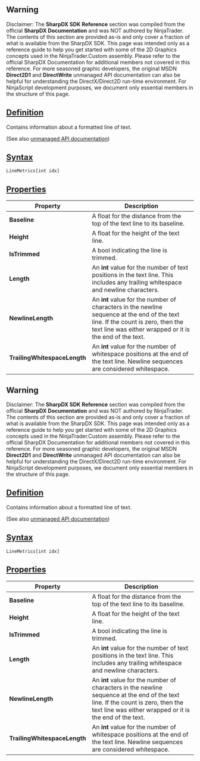 ## Warning

Disclaimer: The **SharpDX SDK Reference** section was compiled from the official **SharpDX Documentation** and was NOT authored by NinjaTrader. The contents of this section are provided as-is and only cover a fraction of what is available from the SharpDX SDK. This page was intended only as a reference guide to help you get started with some of the 2D Graphics concepts used in the NinjaTrader.Custom assembly. Please refer to the official SharpDX Documentation for additional members not covered in this reference. For more seasoned graphic developers, the original MSDN **Direct2D1** and **DirectWrite** unmanaged API documentation can also be helpful for understanding the DirectX/Direct2D run-time environment. For NinjaScript development purposes, we document only essential members in the structure of this page.

## [Definition](https://developer.ninjatrader.com/docs/desktop/sharpdx_directwrite_linemetrics\#definition)

Contains information about a formatted line of text.

(See also [unmanaged API documentation](https://msdn.microsoft.com/en-us/library/dd368099(v=vs.85).aspx))

## [Syntax](https://developer.ninjatrader.com/docs/desktop/sharpdx_directwrite_linemetrics\#syntax)

`LineMetrics[int idx]`

## [Properties](https://developer.ninjatrader.com/docs/desktop/sharpdx_directwrite_linemetrics\#properties)

| Property | Description |
| --- | --- |
| **Baseline** | A float for the distance from the top of the text line to its baseline. |
| **Height** | A float for the height of the text line. |
| **IsTrimmed** | A bool indicating the line is trimmed. |
| **Length** | An **int** value for the number of text positions in the text line. This includes any trailing whitespace and newline characters. |
| **NewlineLength** | An **int** value for the number of characters in the newline sequence at the end of the text line. If the count is zero, then the text line was either wrapped or it is the end of the text. |
| **TrailingWhitespaceLength** | An **int** value for the number of whitespace positions at the end of the text line. Newline sequences are considered whitespace. |

## Warning

Disclaimer: The **SharpDX SDK Reference** section was compiled from the official **SharpDX Documentation** and was NOT authored by NinjaTrader. The contents of this section are provided as-is and only cover a fraction of what is available from the SharpDX SDK. This page was intended only as a reference guide to help you get started with some of the 2D Graphics concepts used in the NinjaTrader.Custom assembly. Please refer to the official SharpDX Documentation for additional members not covered in this reference. For more seasoned graphic developers, the original MSDN **Direct2D1** and **DirectWrite** unmanaged API documentation can also be helpful for understanding the DirectX/Direct2D run-time environment. For NinjaScript development purposes, we document only essential members in the structure of this page.

## [Definition](https://developer.ninjatrader.com/docs/desktop/sharpdx_directwrite_linemetrics\#definition)

Contains information about a formatted line of text.

(See also [unmanaged API documentation](https://msdn.microsoft.com/en-us/library/dd368099(v=vs.85).aspx))

## [Syntax](https://developer.ninjatrader.com/docs/desktop/sharpdx_directwrite_linemetrics\#syntax)

`LineMetrics[int idx]`

## [Properties](https://developer.ninjatrader.com/docs/desktop/sharpdx_directwrite_linemetrics\#properties)

| Property | Description |
| --- | --- |
| **Baseline** | A float for the distance from the top of the text line to its baseline. |
| **Height** | A float for the height of the text line. |
| **IsTrimmed** | A bool indicating the line is trimmed. |
| **Length** | An **int** value for the number of text positions in the text line. This includes any trailing whitespace and newline characters. |
| **NewlineLength** | An **int** value for the number of characters in the newline sequence at the end of the text line. If the count is zero, then the text line was either wrapped or it is the end of the text. |
| **TrailingWhitespaceLength** | An **int** value for the number of whitespace positions at the end of the text line. Newline sequences are considered whitespace. |
